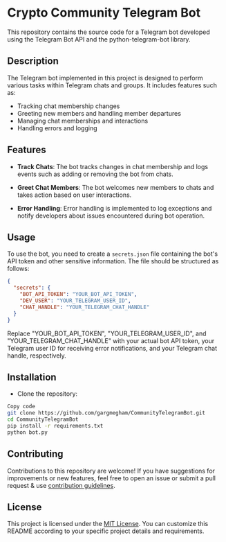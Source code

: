 # Crypto Community Telegram Bot

This repository contains the source code for a Telegram bot developed using the Telegram Bot API and the python-telegram-bot library.

## Description

The Telegram bot implemented in this project is designed to perform various tasks within Telegram chats and groups. It includes features such as:

- Tracking chat membership changes
- Greeting new members and handling member departures
- Managing chat memberships and interactions
- Handling errors and logging

## Features

- **Track Chats**: The bot tracks changes in chat membership and logs events such as adding or removing the bot from chats.

- **Greet Chat Members**: The bot welcomes new members to chats and takes action based on user interactions.

- **Error Handling**: Error handling is implemented to log exceptions and notify developers about issues encountered during bot operation.

## Usage

To use the bot, you need to create a `secrets.json` file containing the bot's API token and other sensitive information. The file should be structured as follows:

```json
{
  "secrets": {
    "BOT_API_TOKEN": "YOUR_BOT_API_TOKEN",
    "DEV_USER": "YOUR_TELEGRAM_USER_ID",
    "CHAT_HANDLE": "YOUR_TELEGRAM_CHAT_HANDLE"
  }
}
```

Replace "YOUR_BOT_API_TOKEN", "YOUR_TELEGRAM_USER_ID", and "YOUR_TELEGRAM_CHAT_HANDLE" with your actual bot API token, your Telegram user ID for receiving error notifications, and your Telegram chat handle, respectively.

## Installation

- Clone the repository:

```bash
Copy code
git clone https://github.com/gargmegham/CommunityTelegramBot.git
cd CommunityTelegramBot
pip install -r requirements.txt
python bot.py
```

## Contributing

Contributions to this repository are welcome! If you have suggestions for improvements or new features, feel free to open an issue or submit a pull request & use [contribution guidelines](CONTRIBUTING.md).

## License

This project is licensed under the [MIT License](LICENSE).
You can customize this README according to your specific project details and requirements.
